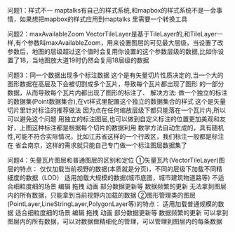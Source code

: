

问题1：样式不一
maptalks有自己的样式系统,和mapbox的样式系统不是一会事情，如果想把mapbox的样式应用到maptalks 里需要一个转换工具

问题2：maxAvailableZoom
VectorTileLayer是基于TileLayer的,和TileLayer一样,有个参数叫maxAvailableZoom，用来设置图层的可见最大层级，当设置了改参数后，地图的层级超过这个值时会复用你设置的这个参数层级的数据,比如你设置了18，当地图放大道19时仍然会复用18层级的数据

问题3：同一个数据出现多个标注数据
这个是有矢量切片性质决定的,当一个大的图形数据在高层及下会被切割成多个瓦片，导致每个瓦片都出现了图形 的一部分数据，从而导致每个瓦片内都出现了图形的标注了、
解决方法:
做一个独立的标注的数据集(Point数据集合),在vt样式里配置这个独立的数据集合的样式
这个是矢量切片里针对标注的推荐做法
因为点在任何缩放层级下都只能落在一个瓦片内,所以可以避免这个问题
用独立的标注图层,也可以做到自定义标注的位置更加美观和友好，上图这种标注都是根据每个切片的数据利用 数学方法自动生成的，具有随机性,可能不符合实际情况，比如江苏省这样的一个行政区，我们标注一般都是标注在 省会南京，这样的需求就只能自己专门做一个标注图层数据集了

问题4：矢量瓦片图层和普通图层的区别和定位
①矢量瓦片(VectorTileLayer)图层的特点：
仅仅加载当前视野的数据(本质就是分页)，不同的层级下加载不同精细度的数据（LOD）
适用加载大规模的数据(城市底图，城市建筑物道路等)
    不适合细粒度细的场景
    编辑
    拖拽
    动画
    部分数据更新等
    数据频繁的更新
    无法拿到图层内的所有数据，只能拿到当前视野内加载的数据
②图形管理类的图层(PointLayer,LineStringLayer,PolygonLayer等)的特点：
适用加载普通规模的数据
    适合细粒度细的场景
    编辑
    拖拽
    动画
    部分数据更新等
    数据频繁的更新
可以拿到图层内的所有数据，可以对数据做精细化的管理，可以管理到图层内的每条数据
